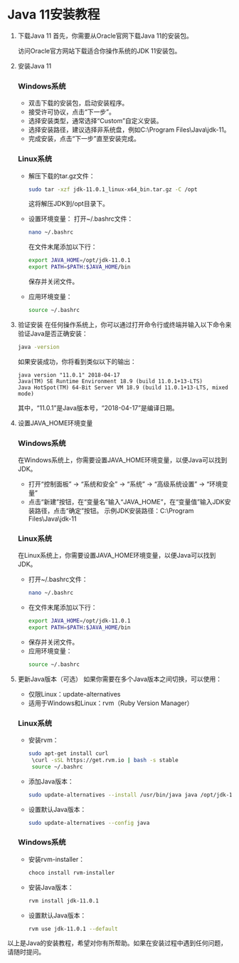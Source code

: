 # Java 11安装教程

1. 下载Java 11
   首先，你需要从Oracle官网下载Java 11的安装包。

   访问Oracle官方网站下载适合你操作系统的JDK 11安装包。

2. 安装Java 11
   ### Windows系统
   - 双击下载的安装包，启动安装程序。
   - 接受许可协议，点击“下一步”。
   - 选择安装类型，通常选择“Custom”自定义安装。
   - 选择安装路径，建议选择非系统盘，例如C:\Program Files\Java\jdk-11。
   - 完成安装，点击“下一步”直至安装完成。

   ### Linux系统
   - 解压下载的tar.gz文件：
     ```bash
     sudo tar -xzf jdk-11.0.1_linux-x64_bin.tar.gz -C /opt
     ```
     这将解压JDK到/opt目录下。

   - 设置环境变量：
     打开~/.bashrc文件：
     ```bash
     nano ~/.bashrc
     ```
     在文件末尾添加以下行：
     ```bash
     export JAVA_HOME=/opt/jdk-11.0.1
     export PATH=$PATH:$JAVA_HOME/bin
     ```
     保存并关闭文件。

   - 应用环境变量：
     ```bash
     source ~/.bashrc
     ```

3. 验证安装
   在任何操作系统上，你可以通过打开命令行或终端并输入以下命令来验证Java是否正确安装：
   ```bash
   java -version
   ```

   如果安装成功，你将看到类似以下的输出：
   ```
   java version "11.0.1" 2018-04-17
   Java(TM) SE Runtime Environment 18.9 (build 11.0.1+13-LTS)
   Java HotSpot(TM) 64-Bit Server VM 18.9 (build 11.0.1+13-LTS, mixed mode)
   ```
   其中，“11.0.1”是Java版本号，“2018-04-17”是编译日期。

4. 设置JAVA_HOME环境变量
   ### Windows系统
   在Windows系统上，你需要设置JAVA_HOME环境变量，以便Java可以找到JDK。
   - 打开“控制面板” -> “系统和安全” -> “系统” -> “高级系统设置” -> “环境变量”
   - 点击“新建”按钮，在“变量名”输入“JAVA_HOME”，在“变量值”输入JDK安装路径，点击“确定”按钮。
   示例JDK安装路径：C:\Program Files\Java\jdk-11

   ### Linux系统
   在Linux系统上，你需要设置JAVA_HOME环境变量，以便Java可以找到JDK。
   - 打开~/.bashrc文件：
     ```bash
     nano ~/.bashrc
     ```
   - 在文件末尾添加以下行：
     ```bash
     export JAVA_HOME=/opt/jdk-11.0.1
     export PATH=$PATH:$JAVA_HOME/bin
     ```
   - 保存并关闭文件。
   - 应用环境变量：
     ```bash
     source ~/.bashrc
     ```

5. 更新Java版本（可选）
   如果你需要在多个Java版本之间切换，可以使用：
   - 仅限Linux：update-alternatives
   - 适用于Windows和Linux：rvm（Ruby Version Manager）

   ### Linux系统
   - 安装rvm：
     ```bash
     sudo apt-get install curl
      \curl -sSL https://get.rvm.io | bash -s stable
      source ~/.bashrc
     ```
    - 添加Java版本：
      ```bash
      sudo update-alternatives --install /usr/bin/java java /opt/jdk-11.0.1/bin/java 1
      ```
    - 设置默认Java版本：
      ```bash
      sudo update-alternatives --config java
      ```

   ### Windows系统
   - 安装rvm-installer：
     ```bash
     choco install rvm-installer
     ```
   - 安装Java版本：
     ```bash
     rvm install jdk-11.0.1
     ```
   - 设置默认Java版本：
     ```bash
     rvm use jdk-11.0.1 --default
     ```

以上是Java的安装教程，希望对你有所帮助。如果在安装过程中遇到任何问题，请随时提问。